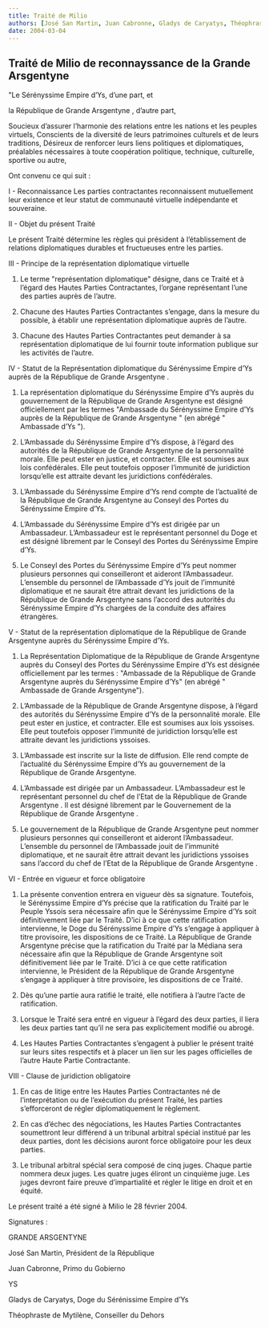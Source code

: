 ```yaml
---
title: Traité de Milio
authors: [José San Martin, Juan Cabronne, Gladys de Caryatys, Théophraste de Mytilène]
date: 2004-03-04
---
```


## Traité de Milio de reconnayssance de la Grande Arsgentyne


"Le Sérényssime Empire d’Ys, d’une part, et

la République de Grande Arsgentyne , d’autre part,

Soucieux d’assurer l’harmonie des relations entre les nations et les peuples virtuels, Conscients de la diversité de leurs patrimoines culturels et de leurs traditions, Désireux de renforcer leurs liens politiques et diplomatiques, préalables nécessaires à toute coopération politique, technique, culturelle, sportive ou autre,

Ont convenu ce qui suit :

I - Reconnaissance Les parties contractantes reconnaissent mutuellement leur existence et leur statut de communauté virtuelle indépendante et souveraine.

II - Objet du présent Traité

Le présent Traité détermine les règles qui président à l’établissement de relations diplomatiques durables et fructueuses entre les parties.

III - Principe de la représentation diplomatique virtuelle

1. Le terme "représentation diplomatique" désigne, dans ce Traité et à l’égard des Hautes Parties Contractantes, l’organe représentant l’une des parties auprès de l’autre.

2. Chacune des Hautes Parties Contractantes s’engage, dans la mesure du possible, à établir une représentation diplomatique auprès de l’autre.

3. Chacune des Hautes Parties Contractantes peut demander à sa représentation diplomatique de lui fournir toute information publique sur les activités de l’autre.

IV - Statut de la Représentation diplomatique du Sérényssime Empire d’Ys auprès de la République de Grande Arsgentyne .

1. La représentation diplomatique du Sérényssime Empire d’Ys auprès du gouvernement de la République de Grande Arsgentyne est désigné officiellement par les termes "Ambassade du Sérényssime Empire d’Ys auprès de la République de Grande Arsgentyne " (en abrégé " Ambassade d’Ys ").

2. L’Ambassade du Sérényssime Empire d’Ys dispose, à l’égard des autorités de la République de Grande Arsgentyne de la personnalité morale. Elle peut ester en justice, et contracter. Elle est soumises aux lois confédérales. Elle peut toutefois opposer l’immunité de juridiction lorsqu’elle est attraite devant les juridictions confédérales.

3. L’Ambassade du Sérényssime Empire d’Ys rend compte de l’actualité de la République de Grande Arsgentyne au Conseyl des Portes du Sérényssime Empire d’Ys.

4. L’Ambassade du Sérényssime Empire d’Ys est dirigée par un Ambassadeur. L’Ambassadeur est le représentant personnel du Doge et est désigné librement par le Conseyl des Portes du Sérényssime Empire d’Ys.

5. Le Conseyl des Portes du Sérényssime Empire d’Ys peut nommer plusieurs personnes qui conseilleront et aideront l’Ambassadeur. L’ensemble du personnel de l’Ambassade d’Ys jouit de l’immunité diplomatique et ne saurait être attrait devant les juridictions de la République de Grande Arsgentyne sans l’accord des autorités du Sérényssime Empire d’Ys chargées de la conduite des affaires étrangères.

V - Statut de la représentation diplomatique de la République de Grande Arsgentyne auprès du Sérényssime Empire d’Ys.

1. La Représentation Diplomatique de la République de Grande Arsgentyne auprès du Conseyl des Portes du Sérényssime Empire d’Ys est désignée officiellement par les termes : "Ambassade de la République de Grande Arsgentyne auprès du Sérényssime Empire d’Ys" (en abrégé " Ambassade de Grande Arsgentyne").

2. L’Ambassade de la République de Grande Arsgentyne dispose, à l’égard des autorités du Sérényssime Empire d’Ys de la personnalité morale. Elle peut ester en justice, et contracter. Elle est soumises aux lois yssoises. Elle peut toutefois opposer l’immunité de juridiction lorsqu’elle est attraite devant les juridictions yssoises.

3. L’Ambassade est inscrite sur la liste de diffusion. Elle rend compte de l’actualité du Sérényssime Empire d’Ys au gouvernement de la République de Grande Arsgentyne.

4. L’Ambassade est dirigée par un Ambassadeur. L’Ambassadeur est le représentant personnel du chef de l’Etat de la République de Grande Arsgentyne . Il est désigné librement par le Gouvernement de la République de Grande Arsgentyne .

6. Le gouvernement de la République de Grande Arsgentyne peut nommer plusieurs personnes qui conseilleront et aideront l’Ambassadeur. L’ensemble du personnel de l’Ambassade jouit de l’immunité diplomatique, et ne saurait être attrait devant les juridictions yssoises sans l’accord du chef de l’Etat de la République de Grande Arsgentyne .

VI - Entrée en vigueur et force obligatoire

1. La présente convention entrera en vigueur dès sa signature. Toutefois, le Sérényssime Empire d’Ys précise que la ratification du Traité par le Peuple Yssois sera nécessaire afin que le Sérényssime Empire d’Ys soit définitivement liée par le Traité. D’ici à ce que cette ratification intervienne, le Doge du Sérényssime Empire d’Ys s’engage à appliquer à titre provisoire, les dispositions de ce Traité. La République de Grande Arsgentyne précise que la ratification du Traité par la Médiana sera nécessaire afin que la République de Grande Arsgentyne soit définitivement liée par le Traité. D’ici à ce que cette ratification intervienne, le Président de la République de Grande Arsgentyne s’engage à appliquer à titre provisoire, les dispositions de ce Traité.

2. Dès qu’une partie aura ratifié le traité, elle notifiera à l’autre l’acte de ratification.

3. Lorsque le Traité sera entré en vigueur à l’égard des deux parties, il liera les deux parties tant qu’il ne sera pas explicitement modifié ou abrogé.

4. Les Hautes Parties Contractantes s’engagent à publier le présent traité sur leurs sites respectifs et à placer un lien sur les pages officielles de l’autre Haute Partie Contractante.

VIII - Clause de juridiction obligatoire

1. En cas de litige entre les Hautes Parties Contractantes né de l’interprétation ou de l’exécution du présent Traité, les parties s’efforceront de régler diplomatiquement le règlement.

2. En cas d’échec des négociations, les Hautes Parties Contractantes soumettront leur différend à un tribunal arbitral spécial institué par les deux parties, dont les décisions auront force obligatoire pour les deux parties.

3. Le tribunal arbitral spécial sera composé de cinq juges. Chaque partie nommera deux juges. Les quatre juges éliront un cinquième juge. Les juges devront faire preuve d’impartialité et régler le litige en droit et en équité.

Le présent traité a été signé à Milio le 28 février 2004.

Signatures :

GRANDE ARSGENTYNE

José San Martin, Président de la République

Juan Cabronne, Primo du Gobierno

YS

Gladys de Caryatys, Doge du Sérénissime Empire d’Ys

Théophraste de Mytilène, Conseiller du Dehors